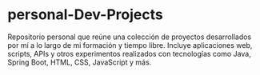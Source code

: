# personal-Dev-Projects
Repositorio personal que reúne una colección de proyectos desarrollados por mí a lo largo de mi formación y tiempo libre. Incluye aplicaciones web, scripts, APIs y otros experimentos realizados con tecnologías como Java, Spring Boot, HTML, CSS, JavaScript y más.
